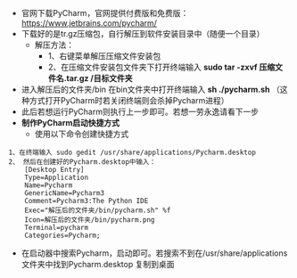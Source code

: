 - 官网下载PyCharm，官网提供付费版和免费版：
https://www.jetbrains.com/pycharm/
- 下载好的是tr.gz压缩包，自行解压到软件安装目录中（随便一个目录）
    - 解压方法：
        - 1、右键菜单解压压缩文件安装包
        - 2、在压缩文件安装包文件夹下打开终端输入
    **sudo tar -zxvf 压缩文件名.tar.gz /目标文件夹**
- 进入解压后的文件夹/bin   在bin文件夹中打开终端输入  **sh ./pycharm.sh**
（这种方式打开PyCharm时若关闭终端则会杀掉Pycharm进程）
- 此后若想运行PyCharm则执行上一步即可。若想一劳永逸请看下一步
- **制作PyCharm启动快捷方式**
    - 使用以下命令创建快捷方式
```
1、在终端输入 sudo gedit /usr/share/applications/Pycharm.desktop 
2、 然后在创建好的Pycharm.desktop中输入：
    [Desktop Entry]  
    Type=Application  
    Name=Pycharm  
    GenericName=Pycharm3  
    Comment=Pycharm3:The Python IDE  
    Exec="解压后的文件夹/bin/pycharm.sh" %f  
    Icon=解压后的文件夹/bin/pycharm.png  
    Terminal=pycharm  
    Categories=Pycharm; 
```
- 在启动器中搜索Pycharm，启动即可。若搜索不到在/usr/share/applications文件夹中找到Pycharm.desktop 复制到桌面

